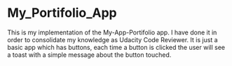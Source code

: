 # My_Portifolio_App
This is my implementation of the My-App-Portifolio
app. I have done it in order to consolidate my knowledge as Udacity Code Reviewer.
It is just a basic app which has buttons, each time a button is clicked the user will see a toast with a simple message about 
the button touched.
